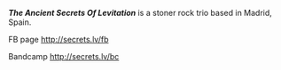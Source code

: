 **_The Ancient Secrets Of Levitation_** is a stoner rock trio based in Madrid, Spain.

FB page
http://secrets.lv/fb


Bandcamp
http://secrets.lv/bc

